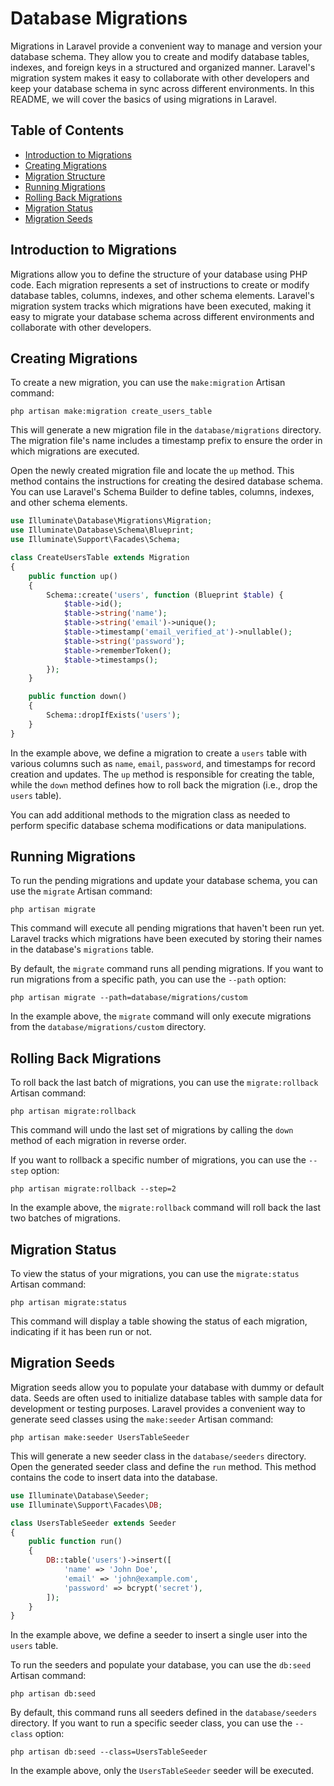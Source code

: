 # Database Migrations

Migrations in Laravel provide a convenient way to manage and version your database schema. They allow you to create and modify database tables, indexes, and foreign keys in a structured and organized manner. Laravel's migration system makes it easy to collaborate with other developers and keep your database schema in sync across different environments. In this README, we will cover the basics of using migrations in Laravel.

## Table of Contents
- [Introduction to Migrations](#introduction-to-migrations)
- [Creating Migrations](#creating-migrations)
- [Migration Structure](#migration-structure)
- [Running Migrations](#running-migrations)
- [Rolling Back Migrations](#rolling-back-migrations)
- [Migration Status](#migration-status)
- [Migration Seeds](#migration-seeds)

## Introduction to Migrations

Migrations allow you to define the structure of your database using PHP code. Each migration represents a set of instructions to create or modify database tables, columns, indexes, and other schema elements. Laravel's migration system tracks which migrations have been executed, making it easy to migrate your database schema across different environments and collaborate with other developers.

## Creating Migrations

To create a new migration, you can use the `make:migration` Artisan command:

```shell
php artisan make:migration create_users_table
```

This will generate a new migration file in the `database/migrations` directory. The migration file's name includes a timestamp prefix to ensure the order in which migrations are executed.

Open the newly created migration file and locate the `up` method. This method contains the instructions for creating the desired database schema. You can use Laravel's Schema Builder to define tables, columns, indexes, and other schema elements.

```php
use Illuminate\Database\Migrations\Migration;
use Illuminate\Database\Schema\Blueprint;
use Illuminate\Support\Facades\Schema;

class CreateUsersTable extends Migration
{
    public function up()
    {
        Schema::create('users', function (Blueprint $table) {
            $table->id();
            $table->string('name');
            $table->string('email')->unique();
            $table->timestamp('email_verified_at')->nullable();
            $table->string('password');
            $table->rememberToken();
            $table->timestamps();
        });
    }

    public function down()
    {
        Schema::dropIfExists('users');
    }
}
```

In the example above, we define a migration to create a `users` table with various columns such as `name`, `email`, `password`, and timestamps for record creation and updates. The `up` method is responsible for creating the table, while the `down` method defines how to roll back the migration (i.e., drop the `users` table).

You can add additional methods to the migration class as needed to perform specific database schema modifications or data manipulations.

## Running Migrations

To run the pending migrations and update your database schema, you can use the `migrate` Artisan command:

```shell
php artisan migrate
```

This command will execute all pending migrations that haven't been run yet. Laravel tracks which migrations have been executed by storing their names in the database's `migrations` table.

By default, the `migrate` command runs all pending migrations. If you want to run migrations from a specific path, you can use the `--path` option:

```shell
php artisan migrate --path=database/migrations/custom
```

In the example above, the `migrate` command will only execute migrations from the `database/migrations/custom` directory.

## Rolling Back Migrations

To roll back the last batch of migrations, you can use the `migrate:rollback` Artisan command:



```shell
php artisan migrate:rollback
```

This command will undo the last set of migrations by calling the `down` method of each migration in reverse order.

If you want to rollback a specific number of migrations, you can use the `--step` option:

```shell
php artisan migrate:rollback --step=2
```

In the example above, the `migrate:rollback` command will roll back the last two batches of migrations.

## Migration Status

To view the status of your migrations, you can use the `migrate:status` Artisan command:

```shell
php artisan migrate:status
```

This command will display a table showing the status of each migration, indicating if it has been run or not.

## Migration Seeds

Migration seeds allow you to populate your database with dummy or default data. Seeds are often used to initialize database tables with sample data for development or testing purposes. Laravel provides a convenient way to generate seed classes using the `make:seeder` Artisan command:

```shell
php artisan make:seeder UsersTableSeeder
```

This will generate a new seeder class in the `database/seeders` directory. Open the generated seeder class and define the `run` method. This method contains the code to insert data into the database.

```php
use Illuminate\Database\Seeder;
use Illuminate\Support\Facades\DB;

class UsersTableSeeder extends Seeder
{
    public function run()
    {
        DB::table('users')->insert([
            'name' => 'John Doe',
            'email' => 'john@example.com',
            'password' => bcrypt('secret'),
        ]);
    }
}
```

In the example above, we define a seeder to insert a single user into the `users` table.

To run the seeders and populate your database, you can use the `db:seed` Artisan command:

```shell
php artisan db:seed
```

By default, this command runs all seeders defined in the `database/seeders` directory. If you want to run a specific seeder class, you can use the `--class` option:

```shell
php artisan db:seed --class=UsersTableSeeder
```

In the example above, only the `UsersTableSeeder` seeder will be executed.
